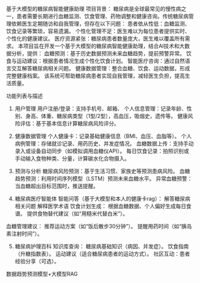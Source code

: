 基于大模型的糖尿病智能健康助理
项目背景：
糖尿病是全球最常见的慢性病之一，患者需要长期进行血糖监测、饮食管理、药物调整和健康咨询。传统糖尿病管理依赖医生定期随访和自我管理，但存在以下问题：
患者依从性低：血糖监测、饮食记录等繁琐，容易遗漏。
个性化管理不足：医生难以为每位患者提供实时、个性化的健康建议。
医疗资源紧张：糖尿病患者数量庞大，医生难以覆盖所有需求。
本项目旨在开发一个基于大模型的糖尿病智能健康助理，结合AI技术和大数据分析，提供：
血糖预测：基于历史数据预测未来血糖趋势，提前预警异常。
饮食与运动建议：根据患者情况生成个性化饮食计划。
智能医疗咨询：通过自然语言交互解答糖尿病相关问题。
健康数据管理：整合血糖、饮食、运动数据，形成完整健康档案。
该系统可帮助糖尿病患者实现自我管理，减轻医生负担，提高生活质量。

功能列表与描述
1. 用户管理
用户注册/登录：支持手机号、邮箱、
个人信息管理：记录年龄、性别、身高、体重、糖尿病类型（1型/2型），高血压，吸烟史，遗传等。
健康风险评估：基于基本信息计算糖尿病风险评分。

2. 健康数据管理
个人健康卡：记录基础健康信息（BMI、血压、血脂等）。
个人病例管理：存储就诊记录、用药历史、并发症情况。
血糖数据上传：支持手动录入或设备自动同步（如模拟调用血糖仪API）。
每日饮食记录：拍照识别或手动输入食物种类、分量，计算碳水化合物摄入。

3. 预测与分析
糖尿病风险预测：基于生活习惯、家族史等预测患病风险。
血糖趋势预测：利用时间序列模型（LSTM）预测未来血糖水平。
异常血糖预警：当血糖超出目标范围时，推送提醒。

4. 糖尿病医疗智能体
智能问答（基于大模型和本人的健康卡rag）：
解答糖尿病相关问题
解释医学术语
饮食计划生成：
根据血糖数据、个人偏好生成每日食谱。
提供食物替代建议（如“用糙米代替白米”）。

血糖管理建议：
推荐运动方案（如“饭后散步30分钟”）。
提醒用药时间（如“胰岛素注射时间”）。

5. 糖尿病护理百科
知识库查询：
糖尿病基础知识（病因、并发症）。
饮食指南（升糖指数表）。
运动建议（适合糖尿病患者的运动方式）。
社区互动：患者经验分享（可选）。


数据趋势预测模型+大模型RAG
